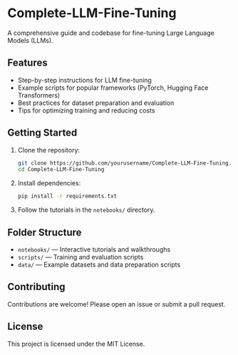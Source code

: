 # Complete-LLM-Fine-Tuning
  
A comprehensive guide and codebase for fine-tuning Large Language Models (LLMs).

## Features

- Step-by-step instructions for LLM fine-tuning
- Example scripts for popular frameworks (PyTorch, Hugging Face Transformers)
- Best practices for dataset preparation and evaluation
- Tips for optimizing training and reducing costs

## Getting Started

1. Clone the repository:
   ```bash
   git clone https://github.com/yourusername/Complete-LLM-Fine-Tuning.git
   cd Complete-LLM-Fine-Tuning
   ```

2. Install dependencies:
   ```bash
   pip install -r requirements.txt
   ```

3. Follow the tutorials in the `notebooks/` directory.

## Folder Structure

- `notebooks/` — Interactive tutorials and walkthroughs
- `scripts/` — Training and evaluation scripts
- `data/` — Example datasets and data preparation scripts

## Contributing

Contributions are welcome! Please open an issue or submit a pull request.

## License

This project is licensed under the MIT License.